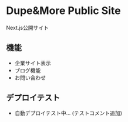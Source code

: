 # Dupe&More Public Site

Next.js公開サイト

## 機能
- 企業サイト表示
- ブログ機能
- お問い合わせ

## デプロイテスト
- 自動デプロイテスト中... (テストコメント追加)